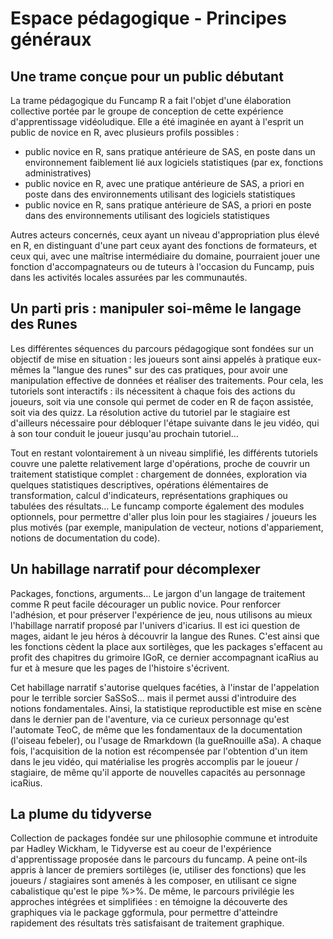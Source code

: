 # Espace pédagogique - Principes généraux

## Une trame conçue pour un public débutant

La trame pédagogique du Funcamp R a fait l'objet d'une élaboration collective portée par le groupe de conception de cette expérience d'apprentissage vidéoludique. Elle a été imaginée en ayant à l'esprit un public de novice en R, avec plusieurs profils possibles :

* public novice en R, sans pratique antérieure de SAS, en poste dans un environnement faiblement lié aux logiciels statistiques \(par ex, fonctions administratives\)
* public novice en R, avec une pratique antérieure de SAS, a priori en poste dans des environnements utilisant des logiciels statistiques
* public novice en R, sans pratique antérieure de SAS, a priori en poste dans des environnements utilisant des logiciels statistiques

Autres acteurs concernés, ceux ayant un niveau d'appropriation plus élevé en R, en distinguant d'une part ceux ayant des fonctions de formateurs, et ceux qui, avec une maîtrise intermédiaire du domaine, pourraient jouer une fonction d'accompagnateurs ou de tuteurs à l'occasion du Funcamp, puis dans les activités locales assurées par les communautés.

## Un parti pris : manipuler soi-même le langage des Runes

Les différentes séquences du parcours pédagogique sont fondées sur un objectif de mise en situation : les joueurs sont ainsi appelés à pratique eux-mêmes la "langue des runes" sur des cas pratiques, pour avoir une manipulation effective de données et réaliser des traitements. Pour cela, les tutoriels sont interactifs : ils nécessitent à chaque fois des actions du joueurs, soit via une console qui permet de coder en R de façon assistée, soit via des quizz. La résolution active du tutoriel par le stagiaire est d'ailleurs nécessaire pour débloquer l'étape suivante dans le jeu vidéo, qui à son tour conduit le joueur jusqu'au prochain tutoriel...

Tout en restant volontairement à un niveau simplifié, les différents tutoriels couvre une palette relativement large d'opérations, proche de couvrir un traitement statistique complet : chargement de données, exploration via quelques statistiques descriptives, opérations élémentaires de transformation, calcul d'indicateurs, représentations graphiques ou tabulées des résultats... Le funcamp comporte également des modules optionnels, pour permettre d'aller plus loin pour les stagiaires / joueurs les plus motivés \(par exemple, manipulation de vecteur, notions d'appariement, notions de documentation du code\).

## Un habillage narratif pour décomplexer

Packages, fonctions, arguments... Le jargon d'un langage de traitement comme R peut facile décourager un public novice. Pour renforcer l'adhésion, et pour préserver l'expérience de jeu, nous utilisons au mieux l'habillage narratif proposé par l'univers d'icarius. Il est ici question de mages, aidant le jeu héros à découvrir la langue des Runes. C'est ainsi que les fonctions cèdent la place aux sortilèges, que les packages s'effacent au profit des chapitres du grimoire IGoR, ce dernier accompagnant icaRius au fur et à mesure que les pages de l'histoire s'écrivent.

Cet habillage narratif s'autorise quelques facéties, à l'instar de l'appelation pour le terrible sorcier SaSSoS... mais il permet aussi d'introduire des notions fondamentales. Ainsi, la statistique reproductible est mise en scène dans le dernier pan de l'aventure, via ce curieux personnage qu'est l'automate TeoC, de même que les fondamentaux de la documentation \(l'oiseau febeler\), ou l'usage de Rmarkdown \(la gueRnouille aSa\). A chaque fois, l'acquisition de la notion est récompensée par l'obtention d'un item dans le jeu vidéo, qui matérialise les progrès accomplis par le joueur / stagiaire, de même qu'il apporte de nouvelles capacités au personnage icaRius.

## La plume du tidyverse

Collection de packages fondée sur une philosophie commune et introduite par Hadley Wickham, le Tidyverse est au coeur de l'expérience d'apprentissage proposée dans le parcours du funcamp. A peine ont-ils appris à lancer de premiers sortilèges \(ie, utiliser des fonctions\) que les joueurs / stagiaires sont amenés à les composer, en utilisant ce signe cabalistique qu'est le pipe %&gt;%. De même, le parcours privilégie les approches intégrées et simplifiées : en témoigne la découverte des graphiques via le package ggformula, pour permettre d'atteindre rapidement des résultats très satisfaisant de traitement graphique.

